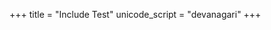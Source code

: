 +++
title = "Include Test"
unicode_script = "devanagari"
+++


<div class="js_include" url="../../test_static/10_tatsaviturvareNyaM_bhargo.md"  newLevelForH1="3" includeTitle="false"> </div>  

